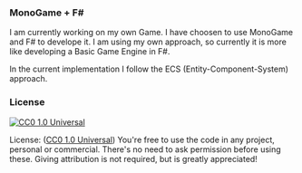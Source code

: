 ### MonoGame + F#

I am currently working on my own Game. I have choosen to use MonoGame
and F# to develope it. I am using my own approach, so currently it is more
like developing a Basic Game Engine in F#.

In the current implementation I follow the ECS (Entity-Component-System) approach.

### License

[![CC0 1.0 Universal](https://licensebuttons.net/p/zero/1.0/88x31.png)](http://creativecommons.org/publicdomain/zero/1.0/)

License: ([CC0 1.0 Universal](http://creativecommons.org/publicdomain/zero/1.0/)) You're free to use the code in any project, personal or commercial. There's no need to ask permission before using these. Giving attribution is not required, but is greatly appreciated!
